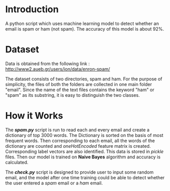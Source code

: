 # Introduction
A python script which uses machine learning model to detect whether an email is spam or ham (not spam). The accuracy of this model is about 92%.

# Dataset
Data is obtained from the following link : http://www2.aueb.gr/users/ion/data/enron-spam/


The dataset consists of two directories, spam and ham. For the purpose of simplicity, the files of both the folders are collected in one main folder "email". Since the name of the text files contains the keyword "ham" or "spam" as its substring, it is easy to distinguish the two classes.

# How it Works
The ***spam.py*** script is run to read each and every email and create a dictionary of top 3000 words. The Dictionary is sorted on the basis of most frequent words. Then corresponding to each email, all the words of the dictionary are counted and *oneHotEncoded* feature matrix is created. Corresponding label vectors are also identified. This data is stored in *pickle* files. Then our model is trained on **Naive Bayes** algorithm and accuracy is calculated.

The ***check.py*** script is designed to provide user to input some random email, and the model after one time training could be able to detect whether the user entered a *spam* email or a *ham* email.
